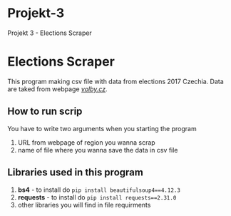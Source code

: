 # Projekt-3
Projekt 3 - Elections Scraper
# Elections Scraper
This program making csv file with data from elections 2017 Czechia. Data are taked from webpage [*volby.cz*](https://volby.cz/pls/ps2017nss/ps3?xjazyk=CZ).

## How to run scrip
You have to write two arguments when you starting the program
1) URL from webpage of region you wanna scrap
2) name of file where you wanna save the data in csv file

## Libraries used in this program
1) **bs4** - to install do ```pip install beautifulsoup4==4.12.3``` 
1) **requests** - to install do ```pip install requests==2.31.0```
1) other libraries you will find in file requirments
